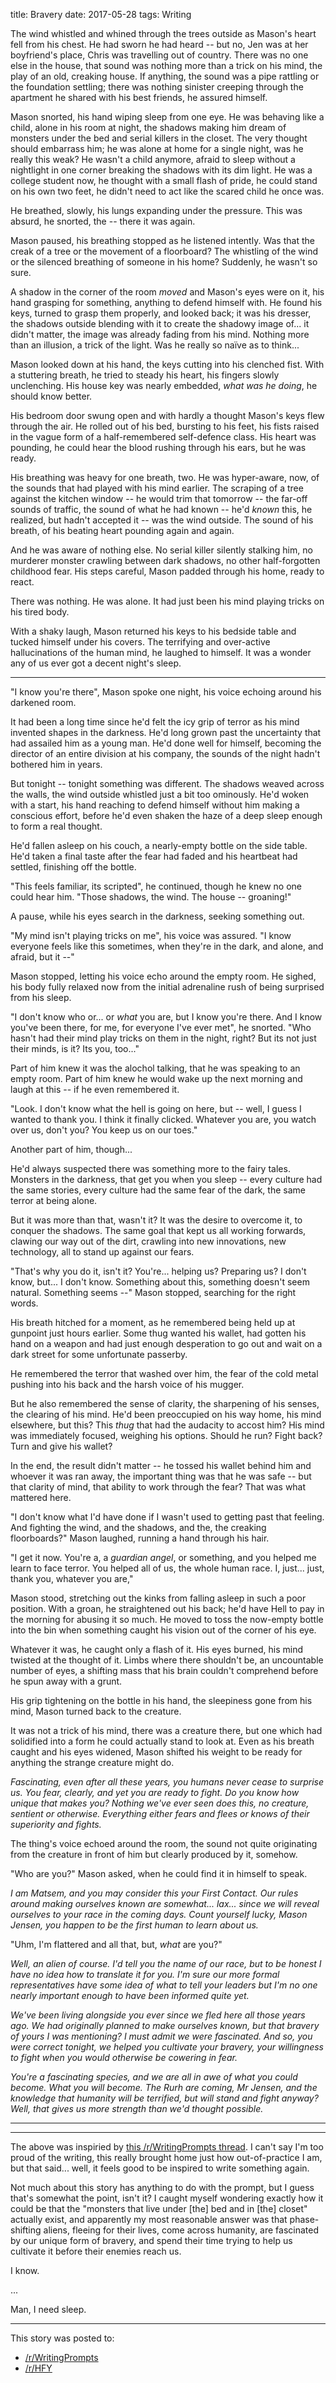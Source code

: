 title: Bravery
date: 2017-05-28
tags: Writing

The wind whistled and whined through the trees outside as Mason's heart fell
from his chest. He had sworn he had heard -- but no, Jen was at her boyfriend's
place, Chris was travelling out of country. There was no one else in the house,
that sound was nothing more than a trick on his mind, the play of an old,
creaking house. If anything, the sound was a pipe rattling or the foundation
settling; there was nothing sinister creeping through the apartment he shared
with his best friends, he assured himself.

Mason snorted, his hand wiping sleep from one eye. He was behaving like a child,
alone in his room at night, the shadows making him dream of monsters under the
bed and serial killers in the closet. The very thought should embarrass him; he
was alone at home for a single night, was he really this weak? He wasn't a child
anymore, afraid to sleep without a nightlight in one corner breaking the shadows
with its dim light. He was a college student now, he thought with a small flash
of pride, he could stand on his own two feet, he didn't need to act like the
scared child he once was.

He breathed, slowly, his lungs expanding under the pressure. This was absurd, he
snorted, the -- there it was again.

Mason paused, his breathing stopped as he listened intently. Was that the creak
of a tree or the movement of a floorboard? The whistling of the wind or the
silenced breathing of someone in his home? Suddenly, he wasn't so sure.

A shadow in the corner of the room _moved_ and Mason's eyes were on it, his
hand grasping for something, anything to defend himself with. He found his keys,
turned to grasp them properly, and looked back; it was his dresser, the shadows
outside blending with it to create the shadowy image of... it didn't matter, the
image was already fading from his mind. Nothing more than an illusion, a trick
of the light. Was he really so naïve as to think...

Mason looked down at his hand, the keys cutting into his clenched fist. With a
stuttering breath, he tried to steady his heart, his fingers slowly unclenching.
His house key was nearly embedded, _what was he doing_, he should know better.

His bedroom door swung open and with hardly a thought Mason's keys flew through
the air. He rolled out of his bed, bursting to his feet, his fists raised in the
vague form of a half-remembered self-defence class. His heart was pounding, he
could hear the blood rushing through his ears, but he was ready.

His breathing was heavy for one breath, two. He was hyper-aware, now, of the
sounds that had played with his mind earlier. The scraping of a tree against the
kitchen window -- he would trim that tomorrow -- the far-off sounds of traffic,
the sound of what he had known -- he'd _known_ this, he realized, but hadn't
accepted it -- was the wind outside. The sound of his breath, of his beating
heart pounding again and again.

And he was aware of nothing else. No serial killer silently stalking him, no
murderer monster crawling between dark shadows, no other half-forgotten
childhood fear. His steps careful, Mason padded through his home, ready to
react.

There was nothing. He was alone. It had just been his mind playing tricks on his
tired body.

With a shaky laugh, Mason returned his keys to his bedside table and tucked
himself under his covers. The terrifying and over-active hallucinations of the
human mind, he laughed to himself. It was a wonder any of us ever got a decent
night's sleep.

---

"I know you're there", Mason spoke one night, his voice echoing around his
darkened room.

It had been a long time since he'd felt the icy grip of terror as his mind
invented shapes in the darkness. He'd long grown past the uncertainty that had
assailed him as a young man. He'd done well for himself, becoming the director
of an entire division at his company, the sounds of the night hadn't bothered
him in years.

But tonight -- tonight something was different. The shadows weaved across the
walls, the wind outside whistled just a bit too ominously. He'd woken with a
start, his hand reaching to defend himself without him making a conscious
effort, before he'd even shaken the haze of a deep sleep enough to form a real
thought.

He'd fallen asleep on his couch, a nearly-empty bottle on the side table. He'd
taken a final taste after the fear had faded and his heartbeat had settled,
finishing off the bottle.

"This feels familiar, its scripted", he continued, though he knew no one could
hear him. "Those shadows, the wind. The house -- groaning!"

A pause, while his eyes search in the darkness, seeking something out.

"My mind isn't playing tricks on me", his voice was assured. "I know everyone
feels like this sometimes, when they're in the dark, and alone, and afraid, but
it --"

Mason stopped, letting his voice echo around the empty room. He sighed, his body
fully relaxed now from the initial adrenaline rush of being surprised from his
sleep.

"I don't know who or... or _what_ you are, but I know you're there. And I know
you've been there, for me, for everyone I've ever met", he snorted. "Who hasn't
had their mind play tricks on them in the night, right? But its not just their
minds, is it? Its you, too..."

Part of him knew it was the alochol talking, that he was speaking to an empty
room. Part of him knew he would wake up the next morning and laugh at this -- if
he even remembered it.

"Look. I don't know what the hell is going on here, but -- well, I guess I
wanted to thank you. I think it finally clicked. Whatever you are, you watch
over us, don't you? You keep us on our toes."

Another part of him, though...

He'd always suspected there was something more to the fairy tales. Monsters in
the darkness, that get you when you sleep -- every culture had the same stories,
every culture had the same fear of the dark, the same terror at being alone.

But it was more than that, wasn't it? It was the desire to overcome it, to
conquer the shadows. The same goal that kept us all working forwards, clawing
our way out of the dirt, crawling into new innovations, new technology, all to
stand up against our fears.

"That's why you do it, isn't it? You're... helping us? Preparing us? I don't
know, but... I don't know. Something about this, something doesn't seem natural.
Something seems --" Mason stopped, searching for the right words.

His breath hitched for a moment, as he remembered being held up at gunpoint
just hours earlier. Some thug wanted his wallet, had gotten his hand on a weapon
and had just enough desperation to go out and wait on a dark street for some
unfortunate passerby.

He remembered the terror that washed over him, the fear of the cold metal
pushing into his back and the harsh voice of his mugger.

But he also remembered the sense of clarity, the sharpening of his senses, the
clearing of his mind. He'd been preoccupied on his way home, his mind elsewhere,
but this? This _thug_ that had the audacity to accost him? His mind was
immediately focused, weighing his options. Should he run? Fight back? Turn and
give his wallet?

In the end, the result didn't matter -- he tossed his wallet behind him and
whoever it was ran away, the important thing was that he was safe -- but that
clarity of mind, that ability to work through the fear? That was what mattered
here.

"I don't know what I'd have done if I wasn't used to getting past that feeling.
And fighting the wind, and the shadows, and the, the creaking floorboards?"
Mason laughed, running a hand through his hair.

"I get it now. You're a, a _guardian angel_, or something, and you helped me
learn to face terror. You helped all of us, the whole human race. I, just...
just, thank you, whatever you are,"

Mason stood, stretching out the kinks from falling asleep in such a poor
position. With a groan, he straightened out his back; he'd have Hell to pay in
the morning for abusing it so much. He moved to toss the now-empty bottle into
the bin when something caught his vision out of the corner of his eye.

Whatever it was, he caught only a flash of it. His eyes burned, his mind twisted
at the thought of it. Limbs where there shouldn't be, an uncountable number of
eyes, a shifting mass that his brain couldn't comprehend before he spun away
with a grunt.

His grip tightening on the bottle in his hand, the sleepiness gone from his
mind, Mason turned back to the creature.

It was not a trick of his mind, there was a creature there, but one which had
solidified into a form he could actually stand to look at. Even as his breath
caught and his eyes widened, Mason shifted his weight to be ready for anything
the strange creature might do.

_Fascinating, even after all these years, you humans never cease to surprise us.
You fear, clearly, and yet you are ready to fight. Do you know how unique that
makes you? Nothing we've ever seen does this, no creature, sentient or
otherwise. Everything either fears and flees or knows of their superiority and
fights._

The thing's voice echoed around the room, the sound not quite originating from
the creature in front of him but clearly produced by it, somehow.

"Who are you?" Mason asked, when he could find it in himself to speak.

_I am Matsem, and you may consider this your First Contact. Our rules around
making ourselves known are somewhat... lax... since we will reveal ourselves to
your race in the coming days. Count yourself lucky, Mason Jensen, you happen to
be the first human to learn about us._

"Uhm, I'm flattered and all that, but, _what_ are you?"

_Well, an alien of course. I'd tell you the name of our race, but to be honest I
have no idea how to translate it for you. I'm sure our more formal
representatives have some idea of what to tell your leaders but I'm no one
nearly important enough to have been informed quite yet._

_We've been living alongside you ever since we fled here all those years ago. We
had originally planned to make ourselves known, but that bravery of yours I was
mentioning? I must admit we were fascinated. And so, you were correct tonight,
we helped you cultivate your bravery, your willingness to fight when you would
otherwise be cowering in fear._

_You're a fascinating species, and we are all in awe of what you could become.
What you will become. The Rurh are coming, Mr Jensen, and the knowledge that
humanity will be terrified, but will stand and fight anyway? Well, that gives us
more strength than we'd thought possible._

---

---

The above was inspiried by [this /r/WritingPrompts thread](https://www.reddit.com/r/WritingPrompts/comments/61vu9e/tt_a_child_is_kidnapped_outraged_the_monsters/).
I can't say I'm too proud of the writing, this really brought home just how
out-of-practice I am, but that said... well, it feels good to be inspired to
write something again.

Not much about this story has anything to do with the prompt, but I guess that's
somewhat the point, isn't it? I caught myself wondering exactly how it could be
that the "monsters that live under [the] bed and in [the] closet" actually
exist, and apparently my most reasonable answer was that phase-shifting aliens,
fleeing for their lives, come across humanity, are fascinated by our unique form
of bravery, and spend their time trying to help us cultivate it before their
enemies reach us.

I know.

...

Man, I need sleep.

---

This story was posted to:<br>
- [/r/WritingPrompts](https://www.reddit.com/r/WritingPrompts/comments/61vu9e/tt_a_child_is_kidnapped_outraged_the_monsters/di4zznk/)<br>
- [/r/HFY](https://www.reddit.com/r/HFY/comments/6dsb5p/bravery/)

